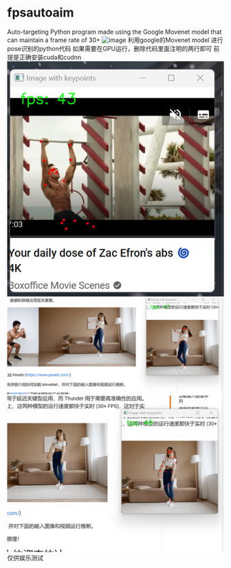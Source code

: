# fpsautoaim
Auto-targeting Python program made using the Google Movenet model that can maintain a frame rate of 30+
![image](https://github.com/oceanzhang2014/fpsautoaim/blob/master/fig/posecs1.gif)
利用google的Movenet model 进行pose识别的python代码
如果需要在GPU运行，删除代码里面注明的两行即可
前提是正确安装cuda和cudnn
![image](https://github.com/oceanzhang2014/fpsautoaim/blob/master/fig/%E5%B1%8F%E5%B9%95%E6%88%AA%E5%9B%BE%202023-04-03%20183250.png)
![image](https://github.com/oceanzhang2014/fpsautoaim/blob/master/fig/%E5%B1%8F%E5%B9%95%E6%88%AA%E5%9B%BE%202023-04-03%20183320.png)
![image](https://github.com/oceanzhang2014/fpsautoaim/blob/master/fig/%E5%B1%8F%E5%B9%95%E6%88%AA%E5%9B%BE%202023-04-03%20183334.png)
仅供娱乐测试
